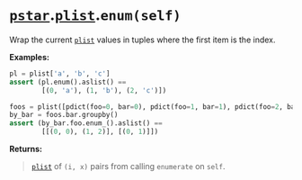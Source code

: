 # [`pstar`](/docs/pstar.md).[`plist`](/docs/pstar_plist.md).`enum(self)`

Wrap the current [`plist`](/docs/pstar_plist.md) values in tuples where the first item is the index.

**Examples:**
```python
pl = plist['a', 'b', 'c']
assert (pl.enum().aslist() ==
        [(0, 'a'), (1, 'b'), (2, 'c')])

foos = plist([pdict(foo=0, bar=0), pdict(foo=1, bar=1), pdict(foo=2, bar=0)])
by_bar = foos.bar.groupby()
assert (by_bar.foo.enum_().aslist() ==
        [[(0, 0), (1, 2)], [(0, 1)]])
```

**Returns:**

>    [`plist`](/docs/pstar_plist.md) of `(i, x)` pairs from calling `enumerate` on `self`.



